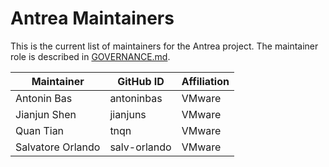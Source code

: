 # Antrea Maintainers

This is the current list of maintainers for the Antrea project. The maintainer
role is described in [GOVERNANCE.md](GOVERNANCE.md).

| Maintainer | GitHub ID | Affiliation |
| ---------- | --------- | ----------- |
| Antonin Bas | antoninbas | VMware |
| Jianjun Shen | jianjuns | VMware |
| Quan Tian | tnqn | VMware |
| Salvatore Orlando | salv-orlando | VMware |

